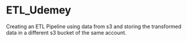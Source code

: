 # ETL_Udemey
Creating an ETL Pipeline using data from s3 and storing the transformed data in a different s3 bucket of the same account.
